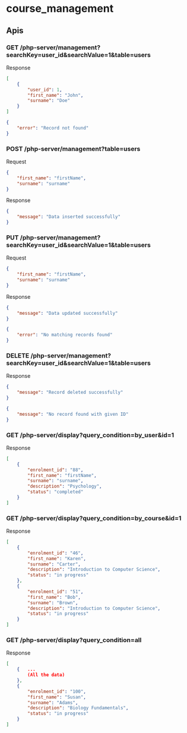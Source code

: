 # course_management
## Apis

### GET /php-server/management?searchKey=user_id&searchValue=1&table=users
Response

```json
[
    {
        "user_id": 1,
        "first_name": "John",
        "surname": "Doe"
    }
]
```

```json
{
    "error": "Record not found"
}
```



### POST /php-server/management?table=users
Request

```json
{
    "first_name": "firstName",
    "surname": "surname"
}
```


Response

```json
{
    "message": "Data inserted successfully"
}
```



### PUT /php-server/management?searchKey=user_id&searchValue=1&table=users
Request

```json
{
    "first_name": "firstName",
    "surname": "surname"
}
```


Response

```json
{
    "message": "Data updated successfully"
}
```

```json
{
    "error": "No matching records found"
}
```




### DELETE /php-server/management?searchKey=user_id&searchValue=1&table=users
Response

```json
{
    "message": "Record deleted successfully"
}
```

```json
{
    "message": "No record found with given ID"
}
```



### GET /php-server/display?query_condition=by_user&id=1

Response

```json
[
    {
        "enrolment_id": "88",
        "first_name": "firstName",
        "surname": "surname",
        "description": "Psychology",
        "status": "completed"
    }
]
```

### GET /php-server/display?query_condition=by_course&id=1

Response

```json
[
    {
        "enrolment_id": "46",
        "first_name": "Karen",
        "surname": "Carter",
        "description": "Introduction to Computer Science",
        "status": "in progress"
    },
    {
        "enrolment_id": "51",
        "first_name": "Bob",
        "surname": "Brown",
        "description": "Introduction to Computer Science",
        "status": "in progress"
    }
]
```



### GET /php-server/display?query_condition=all

Response

```json
[
    {	...
     	(All the data)
    },
    {
        "enrolment_id": "100",
        "first_name": "Susan",
        "surname": "Adams",
        "description": "Biology Fundamentals",
        "status": "in progress"
    }
]
```

